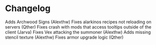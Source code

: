 # Changelog
Adds Archwood Signs (Alexthw)
Fixes alarkinos recipes not reloading on servers (Qther)
Fixes crash with mods that access tooltips outside of the client (Jarva)
Fixes Vex attacking the summoner (Alexthw)
Adds missing stencil texture (Alexthw)
Fixes armor upgrade logic (Qther)


